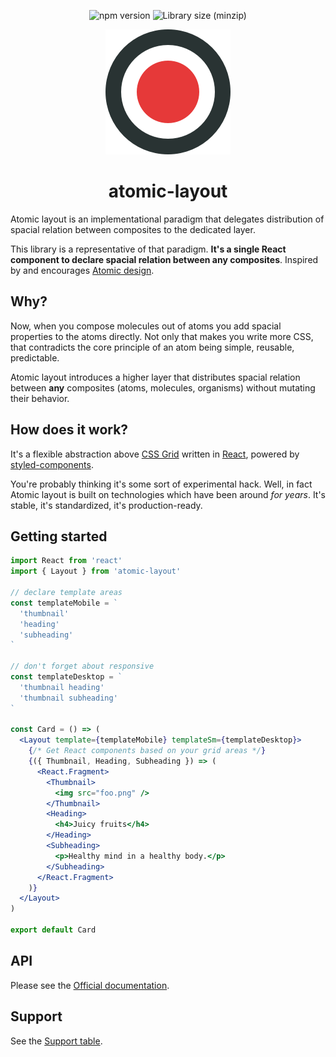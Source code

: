 <p align="center">
  <img src="https://img.shields.io/npm/v/atomic-layout.svg" alt="npm version" />
  <img src="https://img.shields.io/bundlephobia/minzip/atomic-layout.svg" alt="Library size (minzip)" />
</p>

<p align="center">
  <img src="./logo.png" alt="Atomic layout" />
</p>

<h1 align="center">atomic-layout</h1>

Atomic layout is an implementational paradigm that delegates distribution of spacial relation between composites to the dedicated layer.

This library is a representative of that paradigm. **It's a single React component to declare spacial relation between any composites**. Inspired by and encourages [Atomic design](http://bradfrost.com/blog/post/atomic-web-design).

## Why?

Now, when you compose molecules out of atoms you add spacial properties to the atoms directly. Not only that makes you write more CSS, that contradicts the core principle of an atom being simple, reusable, predictable.

Atomic layout introduces a higher layer that distributes spacial relation between **any** composites (atoms, molecules, organisms) without mutating their behavior.

## How does it work?

It's a flexible abstraction above [CSS Grid](https://developer.mozilla.org/en-US/docs/Web/CSS/CSS_Grid_Layout) written in [React](https://reactjs.org/), powered by [styled-components](https://github.com/styled-components/styled-components).

You're probably thinking it's some sort of experimental hack. Well, in fact Atomic layout is built on technologies which have been around _for years_. It's stable, it's standardized, it's production-ready.

## Getting started

```jsx
import React from 'react'
import { Layout } from 'atomic-layout'

// declare template areas
const templateMobile = `
  'thumbnail'
  'heading'
  'subheading'
`

// don't forget about responsive
const templateDesktop = `
  'thumbnail heading'
  'thumbnail subheading'
`

const Card = () => (
  <Layout template={templateMobile} templateSm={templateDesktop}>
    {/* Get React components based on your grid areas */}
    {({ Thumbnail, Heading, Subheading }) => (
      <React.Fragment>
        <Thumbnail>
          <img src="foo.png" />
        </Thumbnail>
        <Heading>
          <h4>Juicy fruits</h4>
        </Heading>
        <Subheading>
          <p>Healthy mind in a healthy body.</p>
        </Subheading>
      </React.Fragment>
    )}
  </Layout>
)

export default Card
```

## API

Please see the [Official documentation](https://redd.gitbook.io/atomic-layout).

## Support

See the [Support table](https://caniuse.com/#feat=css-grid).
